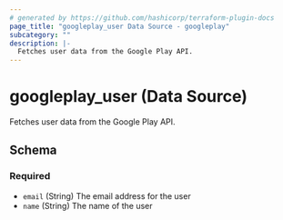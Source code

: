 ```yaml
---
# generated by https://github.com/hashicorp/terraform-plugin-docs
page_title: "googleplay_user Data Source - googleplay"
subcategory: ""
description: |-
  Fetches user data from the Google Play API.
---
```


# googleplay_user (Data Source)

Fetches user data from the Google Play API.



<!-- schema generated by tfplugindocs -->
## Schema

### Required

- `email` (String) The email address for the user
- `name` (String) The name of the user
